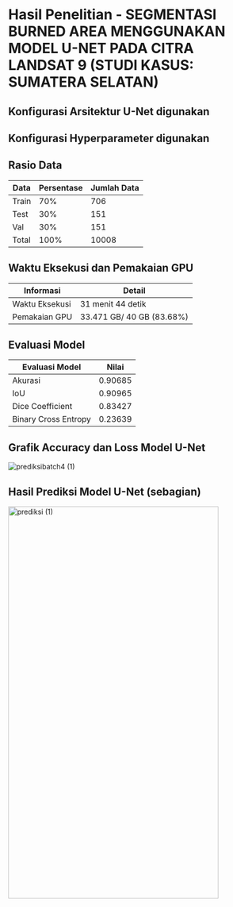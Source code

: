 # Hasil Penelitian - SEGMENTASI BURNED AREA MENGGUNAKAN MODEL U-NET PADA CITRA LANDSAT 9 (STUDI KASUS: SUMATERA SELATAN)

## Konfigurasi Arsitektur U-Net digunakan

## Konfigurasi Hyperparameter digunakan

## Rasio Data

| Data     | Persentase    | Jumlah Data     |
|----------|---------------|-----------------|
| Train    | 70%           | 706             |
| Test     | 30%           | 151             |
| Val      | 30%           | 151             |
| Total    | 100%          | 10008           |


## Waktu Eksekusi dan Pemakaian GPU

|   Informasi         |   Detail                    |
|---------------------|-----------------------------|
|   Waktu Eksekusi    |   31 menit 44 detik         |
|   Pemakaian GPU     |   33.471 GB/ 40 GB (83.68%) |

## Evaluasi Model

|   Evaluasi Model     |   Nilai    |
|----------------------|------------|
| Akurasi              | 0.90685    |
| IoU                  | 0.90965    |
| Dice Coefficient     | 0.83427    |
| Binary Cross Entropy | 0.23639    |


## Grafik Accuracy dan Loss Model U-Net

![prediksibatch4 (1)](https://github.com/user-attachments/assets/460538b0-a9e0-4868-b0a2-d9e4a7b0c55b)


## Hasil Prediksi Model U-Net (sebagian) 
<img width="424" height="790" alt="prediksi (1)" src="https://github.com/user-attachments/assets/a75b182d-0936-4def-9da0-c60e91c0a80a" />

